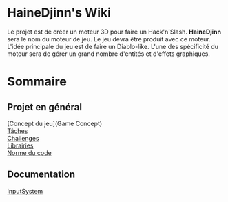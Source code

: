 # HaineDjinn's Wiki
Le projet est de créer un moteur 3D pour faire un Hack'n'Slash. **HaineDjinn** sera le nom du moteur de jeu. Le jeu devra être produit avec ce moteur.  
L'idée principale du jeu est de faire un Diablo-like. L'une des spécificité du moteur sera de gérer un grand nombre d'entités et d'effets graphiques.

# Sommaire 
## Projet en général
[Concept du jeu](Game Concept)  
[Tâches](Tâches)  
[Challenges](Challenges)  
[Librairies](Librairies)  
[Norme du code](Norme)  

## Documentation
[InputSystem](Documentation/InputSystem)